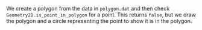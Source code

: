 We create a polygon from the data in `polygon.dat` and then check
`Geometry2D.is_point_in_polygon` for a point. This returns `false`, but we
draw the polygon and a circle representing the point to show it is in the
polygon.
